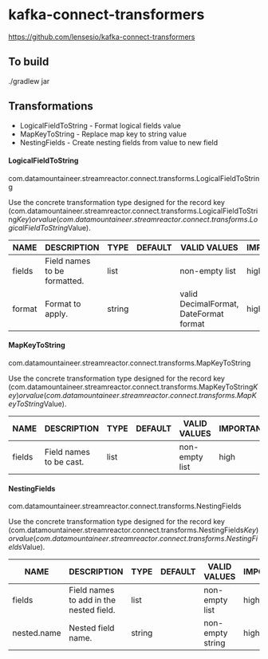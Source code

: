 # kafka-connect-transformers

<https://github.com/lensesio/kafka-connect-transformers>

## To build

./gradlew jar
## Transformations

- LogicalFieldToString - Format logical fields value
- MapKeyToString - Replace map key to string value
- NestingFields - Create nesting fields from value to new field

#### LogicalFieldToString
com.datamountaineer.streamreactor.connect.transforms.LogicalFieldToString

Use the concrete transformation type designed for the record key (com.datamountaineer.streamreactor.connect.transforms.LogicalFieldToString$Key) or value (com.datamountaineer.streamreactor.connect.transforms.LogicalFieldToString$Value).

| NAME | DESCRIPTION | TYPE | DEFAULT | VALID VALUES | IMPORTANCE |
| ------ | ------ | ------ | ------ | ------ | ------ |
| fields | Field names to be formatted. |list||non-empty list| high|
| format | Format to apply. |string||valid DecimalFormat, DateFormat format| high|

#### MapKeyToString
com.datamountaineer.streamreactor.connect.transforms.MapKeyToString

Use the concrete transformation type designed for the record key (com.datamountaineer.streamreactor.connect.transforms.MapKeyToString$Key) or value (com.datamountaineer.streamreactor.connect.transforms.MapKeyToString$Value).

| NAME | DESCRIPTION | TYPE | DEFAULT | VALID VALUES | IMPORTANCE |
| ------ | ------ | ------ | ------ | ------ | ------ |
| fields | Field names to be cast. |list||non-empty list| high|

#### NestingFields
com.datamountaineer.streamreactor.connect.transforms.NestingFields

Use the concrete transformation type designed for the record key (com.datamountaineer.streamreactor.connect.transforms.NestingFields$Key) or value (com.datamountaineer.streamreactor.connect.transforms.NestingFields$Value).

| NAME | DESCRIPTION | TYPE | DEFAULT | VALID VALUES | IMPORTANCE |
| ------ | ------ | ------ | ------ | ------ | ------ |
| fields | Field names to add in the nested field. |list||non-empty list| high|
| nested.name | Nested field name. |string||non-empty string| high|
